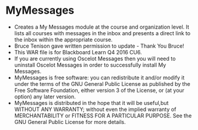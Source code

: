 # MyMessages
* Creates a My Messages module at the course and organization level. It lists all courses with messages in the inbox and presents a direct link to the inbox within the appropriate course.
* Bruce Tenison gave written permission to update - Thank You Bruce!
* This WAR file is for Blackboard Learn Q4 2016 CU6.
* If you are currently using Oscelot Messages then you will need to uninstall Oscelot Messages in order to successfully install My Messages.
* MyMessages is free software: you can redistribute it and/or modify it under the terms of the GNU General Public License as published by the Free Software Foundation, either version 3 of the License, or (at your option) any later version.
* MyMessages is distributed in the hope that it will be useful,but WITHOUT ANY WARRANTY; without even the implied warranty of MERCHANTABILITY or FITNESS FOR A PARTICULAR PURPOSE.  See the GNU General Public License for more details.
